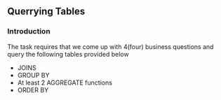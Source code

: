 ## Querrying Tables
### Introduction
The task requires that we come up with 4(four) business questions and query the following tables provided below
- JOINS
- GROUP BY
- At least 2 AGGREGATE functions
- ORDER BY
